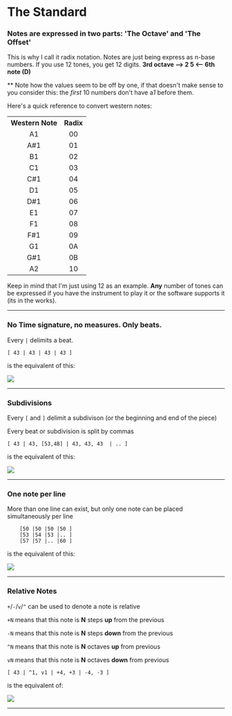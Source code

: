 # The Standard
### Notes are expressed in two parts: 'The Octave' and 'The Offset'
This is why I call it radix notation. Notes are just being express as n-base numbers. If you use 12 tones, you get 12 digits.
<b>   3rd octave --> 2 5 <-- 6th note (D) </b>

** Note how the values seem to be off by one, if that doesn't make sense to you consider this: the *first* 10 numbers don't have a*1* before them.

Here's a quick reference to convert western notes:
<table style="text-align: center;">
<tr><th>Western Note </th><th>Radix </th></tr>
<tr><td>A1           </td><td>00    </td></tr>
<tr><td>A#1          </td><td>01    </td></tr>
<tr><td>B1           </td><td>02    </td></tr>
<tr><td>C1           </td><td>03    </td></tr>
<tr><td>C#1          </td><td>04    </td></tr>
<tr><td>D1           </td><td>05    </td></tr>
<tr><td>D#1          </td><td>06    </td></tr>
<tr><td>E1           </td><td>07    </td></tr>
<tr><td>F1           </td><td>08    </td></tr>
<tr><td>F#1          </td><td>09    </td></tr>
<tr><td>G1           </td><td>0A    </td></tr>
<tr><td>G#1          </td><td>0B    </td></tr>
<tr><td>A2           </td><td>10    </td></tr>
</table>

Keep in mind that I'm just using 12 as an example. **Any** number of tones can be expressed if you have the instrument to play it or the software supports it (its in the works).

<hr>

### No Time signature, no measures. Only beats.
Every `|` delimits a beat.

``` [ 43 | 43 | 43 | 43 ] ```

is the equivalent of this:

<img src="/content/manuals/radixulous/4cs.png">
<hr>

### Subdivisions

Every `[` and `]` delimit a subdivison (or the beginning and end of the piece)

Every beat or subdivision is split by commas

``` [ 43 | 43, [53,4B] | 43, 43, 43  | .. ] ```

is the equivalent of this:

<img src="/content/manuals/radixulous/divisions.png">
<hr>



### One note per line

More than one line can exist, but only one note can be placed simultaneously per line

```
    [50 |50 |50 |50 ]
    [53 |54 |53 |.. ]
    [57 |57 |.. |60 ]
```

is the equivalent of this:

<img src="/content/manuals/radixulous/single.png">
<hr>

### Relative Notes

`+`/`-`/`v`/`^` can be used to denote a note is relative

`+N` means that this note is **N** steps **up** from the previous

`-N` means that this note is **N** steps **down** from the previous

`^N` means that this note is **N** octaves **up** from previous

`vN` means that this note is **N** octaves **down** from previous

``` [ 43 | ^1, v1 | +4, +3 | -4, -3 ] ```

is the equivalent of:

<img src="/content/manuals/radixulous/relative.png">
<hr>


